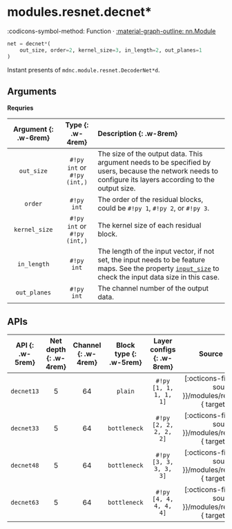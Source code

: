 # modules.resnet.decnet*

:codicons-symbol-method: Function · [:material-graph-outline: nn.Module][torch-module]

```python
net = decnet*(
    out_size, order=2, kernel_size=3, in_length=2, out_planes=1
)
```

Instant presents of `mdnc.module.resnet.DecoderNet*d`.

## Arguments

**Requries**

| Argument {: .w-6rem} | Type {: .w-4rem} | Description {: .w-8rem} |
| :------: | :-----: | :---------- |
| `out_size` | `#!py int` or<br>`#!py (int,)` | The size of the output data. This argument needs to be specified by users, because the network needs to configure its layers according to the output size. |
| `order` | `#!py int` | The order of the residual blocks, could be `#!py 1`, `#!py 2`, or `#!py 3`. |
| `kernel_size` | `#!py int` or<br>`#!py (int,)` | The kernel size of each residual block. |
| `in_length` | `#!py int` | The length of the input vector, if not set, the input needs to be feature maps. See the property [`input_size`](#input_size) to check the input data size in this case. |
| `out_planes` | `#!py int` | The channel number of the output data. |

## APIs

| API {: .w-5rem} | Net depth {: .w-4rem} | Channel {: .w-4rem} | Block type {: .w-5rem} | Layer configs {: .w-8rem} | Source {: .w-4rem} |
| :-----: | :-------: | :-----: | :--------: | :-----------: | :-----: |
| `decnet13` | 5 | 64 | `plain`      | `#!py [1, 1, 1, 1, 1]` | [:octicons-file-code-24:]({{ source.root }}/modules/resnet.py#L1710){ target="_blank" } |
| `decnet33` | 5 | 64 | `bottleneck` | `#!py [2, 2, 2, 2, 2]` | [:octicons-file-code-24:]({{ source.root }}/modules/resnet.py#L1728){ target="_blank" } |
| `decnet48` | 5 | 64 | `bottleneck` | `#!py [3, 3, 3, 3, 3]` | [:octicons-file-code-24:]({{ source.root }}/modules/resnet.py#L1746){ target="_blank" } |
| `decnet63` | 5 | 64 | `bottleneck` | `#!py [4, 4, 4, 4, 4]` | [:octicons-file-code-24:]({{ source.root }}/modules/resnet.py#L1764){ target="_blank" } |

[torch-module]:https://pytorch.org/docs/stable/generated/torch.nn.Module.html "torch.nn.Module"
